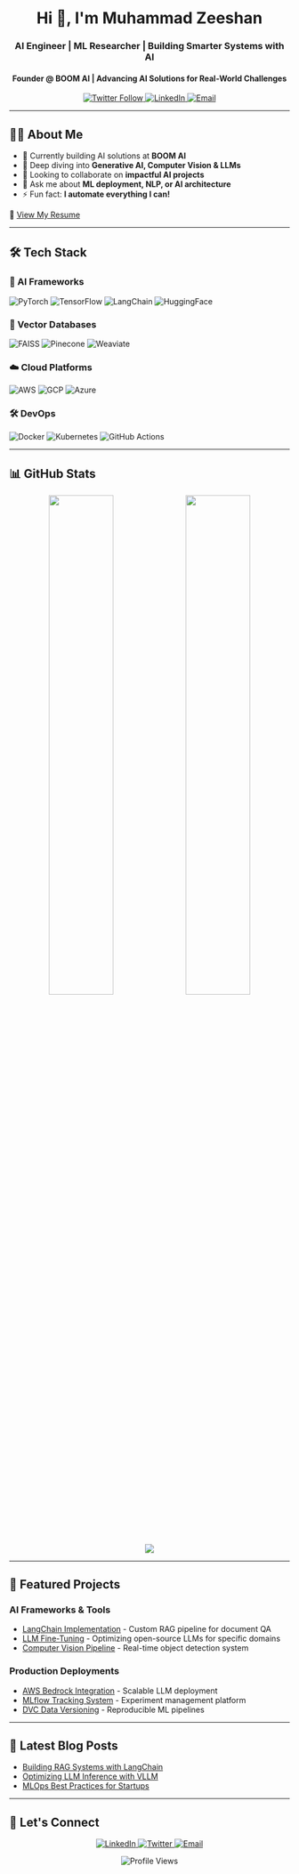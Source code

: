 <h1 align="center">Hi 👋, I'm Muhammad Zeeshan</h1>
<h3 align="center">AI Engineer | ML Researcher | Building Smarter Systems with AI</h3>
<h4 align="center">Founder @ BOOM AI | Advancing AI Solutions for Real-World Challenges</h4>

<p align="center">
  <a href="https://twitter.com/malikzeesh7398" target="blank">
    <img src="https://img.shields.io/twitter/follow/malikzeesh7398?style=social" alt="Twitter Follow">
  </a>
  <a href="https://linkedin.com/in/muhammadzeeshan007">
    <img src="https://img.shields.io/badge/LinkedIn-Connect-blue" alt="LinkedIn">
  </a>
  <a href="mailto:malikzeeshan3.1417@gmail.com">
    <img src="https://img.shields.io/badge/Email-Contact%20Me-red" alt="Email">
  </a>
</p>

---

## 👨‍💻 About Me

- 🔭 Currently building AI solutions at **BOOM AI**
- 🌱 Deep diving into **Generative AI, Computer Vision & LLMs**
- 👯 Looking to collaborate on **impactful AI projects**
- 💬 Ask me about **ML deployment, NLP, or AI architecture**
- ⚡ Fun fact: **I automate everything I can!**

📄 [View My Resume](https://drive.google.com/file/d/1oPe5OX47gXrpaY6jgmdFZMEowBaCxu2w/view)

---

## 🛠 Tech Stack

### 🤖 AI Frameworks
![PyTorch](https://img.shields.io/badge/PyTorch-EE4C2C?style=flat&logo=pytorch&logoColor=white)
![TensorFlow](https://img.shields.io/badge/TensorFlow-FF6F00?style=flat&logo=tensorflow&logoColor=white)
![LangChain](https://img.shields.io/badge/LangChain-00ADD8?style=flat&logo=langchain&logoColor=white)
![HuggingFace](https://img.shields.io/badge/HuggingFace-yellow?style=flat&logo=huggingface&logoColor=white)

### 💾 Vector Databases
![FAISS](https://img.shields.io/badge/FAISS-010101?style=flat)
![Pinecone](https://img.shields.io/badge/Pinecone-430098?style=flat)
![Weaviate](https://img.shields.io/badge/Weaviate-00A98F?style=flat)

### ☁️ Cloud Platforms
![AWS](https://img.shields.io/badge/AWS-232F3E?style=flat&logo=amazonaws&logoColor=white)
![GCP](https://img.shields.io/badge/Google_Cloud-4285F4?style=flat&logo=googlecloud&logoColor=white)
![Azure](https://img.shields.io/badge/Azure-0089D6?style=flat&logo=microsoftazure&logoColor=white)

### 🛠️ DevOps
![Docker](https://img.shields.io/badge/Docker-2496ED?style=flat&logo=docker&logoColor=white)
![Kubernetes](https://img.shields.io/badge/Kubernetes-326CE5?style=flat&logo=kubernetes&logoColor=white)
![GitHub Actions](https://img.shields.io/badge/GitHub_Actions-2088FF?style=flat&logo=githubactions&logoColor=white)

---

## 📊 GitHub Stats

<p align="center">
  <img width="48%" src="https://github-readme-stats.vercel.app/api?username=malikzeeshan1122&show_icons=true&theme=radical" />
  <img width="48%" src="https://github-readme-streak-stats.herokuapp.com/?user=malikzeeshan1122&theme=radical" />
</p>

<p align="center">
  <img src="https://github-profile-trophy.vercel.app/?username=malikzeeshan1122&theme=onedark&row=2&column=4" />
</p>

---

## 🚀 Featured Projects

### AI Frameworks & Tools
- [LangChain Implementation](https://github.com/...) - Custom RAG pipeline for document QA
- [LLM Fine-Tuning](https://github.com/...) - Optimizing open-source LLMs for specific domains
- [Computer Vision Pipeline](https://github.com/...) - Real-time object detection system

### Production Deployments
- [AWS Bedrock Integration](https://github.com/...) - Scalable LLM deployment
- [MLflow Tracking System](https://github.com/...) - Experiment management platform
- [DVC Data Versioning](https://github.com/...) - Reproducible ML pipelines

---

## 📝 Latest Blog Posts
<!-- BLOG-POST-LIST:START -->
- [Building RAG Systems with LangChain](https://medium.com/...)
- [Optimizing LLM Inference with VLLM](https://medium.com/...)
- [MLOps Best Practices for Startups](https://medium.com/...)
<!-- BLOG-POST-LIST:END -->

---

## 🤝 Let's Connect

<p align="center">
  <a href="https://linkedin.com/in/muhammadzeeshan007" target="_blank">
    <img src="https://img.shields.io/badge/LinkedIn-0077B5?style=for-the-badge&logo=linkedin&logoColor=white" alt="LinkedIn">
  </a>
  <a href="https://twitter.com/malikzeesh7398" target="_blank">
    <img src="https://img.shields.io/badge/Twitter-1DA1F2?style=for-the-badge&logo=twitter&logoColor=white" alt="Twitter">
  </a>
  <a href="mailto:malikzeeshan3.1417@gmail.com">
    <img src="https://img.shields.io/badge/Gmail-D14836?style=for-the-badge&logo=gmail&logoColor=white" alt="Email">
  </a>
</p>

<p align="center">
  <img src="https://komarev.com/ghpvc/?username=malikzeeshan1122&label=Profile%20views&color=0e75b6&style=flat" alt="Profile Views">
</p>
